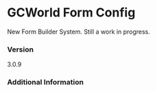 # GCWorld Form Config

New Form Builder System.  Still a work in progress.




### Version
3.0.9

### Additional Information
